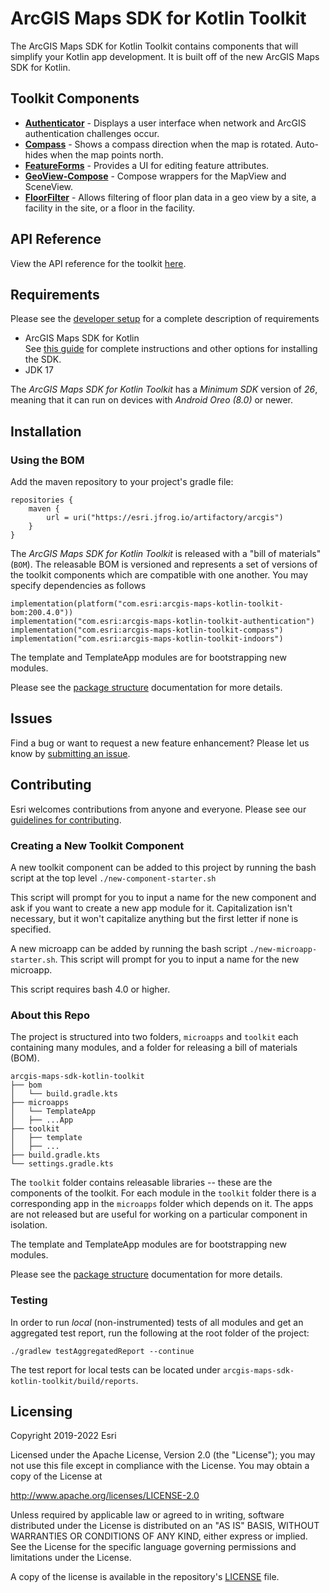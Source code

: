 # ArcGIS Maps SDK for Kotlin Toolkit

The ArcGIS Maps SDK for Kotlin Toolkit contains components that will simplify your Kotlin app development. It is built off of the new ArcGIS Maps SDK for Kotlin.

## Toolkit Components

* **[Authenticator](toolkit/authentication)** - Displays a user interface when network and ArcGIS authentication challenges occur.
* **[Compass](toolkit/compass)** - Shows a compass direction when the map is rotated. Auto-hides when the map points north.
* **[FeatureForms](toolkit/featureforms)** - Provides a UI for editing feature attributes.
* **[GeoView-Compose](toolkit/geoview-compose)** - Compose wrappers for the MapView and SceneView.
* **[FloorFilter](toolkit/indoors)** - Allows filtering of floor plan data in a geo view by a site, a facility in the site, or a floor in the facility.

## API Reference

View the API reference for the toolkit [here](https://developers.arcgis.com/kotlin/toolkit-api-reference/index.html).

## Requirements

Please see the [developer setup](doc/general/developer_setup.md) for a complete description of requirements
* ArcGIS Maps SDK for Kotlin    
  See [this guide](https://developers.arcgis.com/kotlin/install-and-set-up/) for complete instructions and
other options for installing the SDK.
* JDK 17

The *ArcGIS Maps SDK for Kotlin Toolkit* has a *Minimum SDK* version of *26*, meaning that it can run on devices with *Android Oreo (8.0)* or newer.

## Installation

### Using the BOM

Add the maven repository to your project's gradle file:

```
repositories {
    maven {
        url = uri("https://esri.jfrog.io/artifactory/arcgis")
    }
}
```

The *ArcGIS Maps SDK for Kotlin Toolkit* is released with a "bill of materials" (`BOM`). The releasable BOM is versioned and represents a set of versions of the toolkit components which are compatible with one another. You may specify dependencies as follows

```
implementation(platform("com.esri:arcgis-maps-kotlin-toolkit-bom:200.4.0"))
implementation("com.esri:arcgis-maps-kotlin-toolkit-authentication")
implementation("com.esri:arcgis-maps-kotlin-toolkit-compass")
implementation("com.esri:arcgis-maps-kotlin-toolkit-indoors")
```

The template and TemplateApp modules are for bootstrapping new modules.

Please see the [package structure](doc/general/developer_setup.md#package-structure) documentation for more details.

## Issues

Find a bug or want to request a new feature enhancement? Please let us know by [submitting an issue](https://github.com/Esri/arcgis-maps-sdk-kotlin-toolkit/issues/new).

## Contributing

Esri welcomes contributions from anyone and everyone. Please see our [guidelines for contributing](https://github.com/esri/contributing).

### Creating a New Toolkit Component

A new toolkit component can be added to this project by running the bash script at the top level
`./new-component-starter.sh`

This script will prompt for you to input a name for the new component and ask if you want to create a new app module for it.
Capitalization isn't necessary, but it won't capitalize anything but the first letter if none is specified.

A new microapp can be added by running the bash script `./new-microapp-starter.sh`. 
This script will prompt for you to input a name for the new microapp.

This script requires bash 4.0 or higher.

### About this Repo

The project is structured into two folders, `microapps` and `toolkit` each containing many modules, and a folder for releasing a bill of materials (BOM).

```
arcgis-maps-sdk-kotlin-toolkit
├── bom
│   └── build.gradle.kts
├── microapps
│   └── TemplateApp
│   ├── ...App
├── toolkit
│   ├── template
│   ├── ...
├── build.gradle.kts
└── settings.gradle.kts
```
The `toolkit` folder contains releasable libraries -- these are the components of the toolkit.
For each module in the `toolkit` folder there is a corresponding app in the `microapps` folder which depends on it.
The apps are not released but are useful for working on a particular component in isolation.

The template and TemplateApp modules are for bootstrapping new modules.

Please see the [package structure](doc/general/developer_setup.md#package-structure) documentation for more details.

### Testing

In order to run *local* (non-instrumented) tests of all modules and get an aggregated test report, run the following at the root folder of the project:
```
./gradlew testAggregatedReport --continue
```
The test report for local tests can be located under `arcgis-maps-sdk-kotlin-toolkit/build/reports`.

## Licensing

Copyright 2019-2022 Esri

Licensed under the Apache License, Version 2.0 (the "License"); you may not use this file except in compliance with the License. You may obtain a copy of the License at

http://www.apache.org/licenses/LICENSE-2.0

Unless required by applicable law or agreed to in writing, software distributed under the License is distributed on an "AS IS" BASIS, WITHOUT WARRANTIES OR CONDITIONS OF ANY KIND, either express or implied. See the License for the specific language governing permissions and limitations under the License.

A copy of the license is available in the repository's [LICENSE](LICENSE) file.

